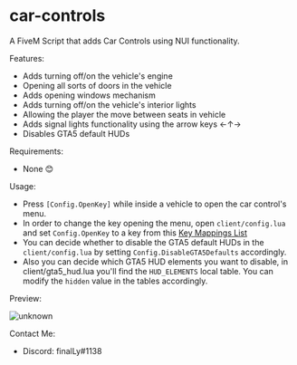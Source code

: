 # car-controls
A FiveM Script that adds Car Controls using NUI functionality.

Features:
- Adds turning off/on the vehicle's engine
- Opening all sorts of doors in the vehicle
- Adds opening windows mechanism
- Adds turning off/on the vehicle's interior lights
- Allowing the player the move between seats in vehicle
- Adds signal lights functionality using the arrow keys ←↑→
- Disables GTA5 default HUDs

Requirements:
- None 😊

Usage:
- Press `[Config.OpenKey]` while inside a vehicle to open the car control's menu.
- In order to change the key opening the menu, open `client/config.lua` and set `Config.OpenKey` to a key from this [Key Mappings List](https://docs.fivem.net/docs/game-references/input-mapper-parameter-ids/keyboard/)
- You can decide whether to disable the GTA5 default HUDs in the `client/config.lua` by setting `Config.DisableGTA5Defaults` accordingly.
- Also you can decide which GTA5 HUD elements you want to disable, in client/gta5_hud.lua you'll find the `HUD_ELEMENTS` local table. You can modify the `hidden` value in the tables accordingly.

Preview:

![unknown](https://i.ibb.co/6ytPxRS/image.png)

Contact Me:
- Discord: finalLy#1138
